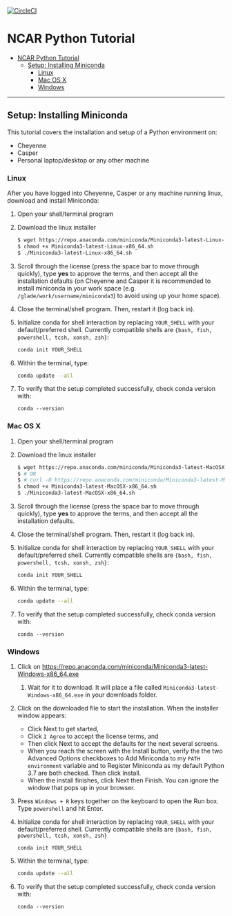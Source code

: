 [![CircleCI](https://img.shields.io/circleci/project/github/NCAR/ncar-python-tutorial/master.svg?style=for-the-badge&logo=circleci)](https://circleci.com/gh/NCAR/ncar-python-tutorial/tree/master)

# NCAR Python Tutorial

- [NCAR Python Tutorial](#ncar-python-tutorial)
  - [Setup: Installing Miniconda](#setup-installing-miniconda)
    - [Linux](#linux)
    - [Mac OS X](#mac-os-x)
    - [Windows](#windows)

----

## Setup: Installing Miniconda

This tutorial covers the installation and setup of a Python environment on:

- Cheyenne
- Casper
- Personal laptop/desktop or any other machine

### Linux

After you have logged into Cheyenne, Casper or any machine running linux, download and install Miniconda:

1. Open your shell/terminal program

2. Download the linux installer

   ```bash
   $ wget https://repo.anaconda.com/miniconda/Miniconda3-latest-Linux-x86_64.sh
   $ chmod +x Miniconda3-latest-Linux-x86_64.sh
   $ ./Miniconda3-latest-Linux-x86_64.sh
   ```

3. Scroll through the license (press the space bar to move through quickly), type **yes** to approve the terms, and then accept all the installation defaults (on Cheyenne and Casper it is recommended to install miniconda in your work space (e.g. `/glade/work/username/miniconda3`) to avoid using up your home space).

4. Close the terminal/shell program. Then, restart it (log back in).
5. Initialize conda for shell interaction by replacing `YOUR_SHELL` with your default/preferred shell. Currently compatible shells are `{bash, fish, powershell, tcsh, xonsh, zsh}`:

   ```bash
   conda init YOUR_SHELL
   ```

6. Within the terminal, type:

   ```bash
   conda update --all
   ```

7. To verify that the setup completed successfully, check conda version with:

   ```console
   conda --version
   ```

### Mac OS X

1. Open your shell/terminal program

2. Download the linux installer

   ```bash
   $ wget https://repo.anaconda.com/miniconda/Miniconda3-latest-MacOSX-x86_64.sh
   $ # OR
   $ # curl -O https://repo.anaconda.com/miniconda/Miniconda3-latest-MacOSX-x86_64.sh
   $ chmod +x Miniconda3-latest-MacOSX-x86_64.sh
   $ ./Miniconda3-latest-MacOSX-x86_64.sh
   ```

3. Scroll through the license (press the space bar to move through quickly), type **yes** to approve the terms, and then accept all the installation defaults.
4. Close the terminal/shell program. Then, restart it (log back in).

5. Initialize conda for shell interaction by replacing `YOUR_SHELL` with your default/preferred shell. Currently compatible shells are `{bash, fish, powershell, tcsh, xonsh, zsh}`:

   ```bash
   conda init YOUR_SHELL
   ```

6. Within the terminal, type:

   ```bash
   conda update --all
   ```

7. To verify that the setup completed successfully, check conda version with:

   ```console
   conda --version
   ```

### Windows

1. Click on https://repo.anaconda.com/miniconda/Miniconda3-latest-Windows-x86_64.exe
   1. Wait for it to download. It will place a file called `Miniconda3-latest-Windows-x86_64.exe` in your downloads folder.

2. Click on the downloaded file to start the installation. When the     installer window appears:
   - Click Next to get started,
   - Click `I Agree` to accept the     license terms, and
   - Then click Next to accept the defaults for the next several screens.
   - When you reach the screen with the Install button, verify the the two Advanced Options checkboxes to Add Miniconda to my `PATH environment` variable and to Register Miniconda as my default Python 3.7 are both checked. Then click Install.
   - When the install finishes, click Next then Finish. You can ignore the window that pops up in your browser.

3. Press `Windows + R` keys together on the keyboard to open the Run box. Type `powershell` and hit Enter.

4. Initialize conda for shell interaction by replacing `YOUR_SHELL` with your default/preferred shell. Currently compatible shells are `{bash, fish, powershell, tcsh, xonsh, zsh}`

   ```console
   conda init YOUR_SHELL
   ```

5. Within the terminal, type:

   ```bash
   conda update --all
   ```

6. To verify that the setup completed successfully, check conda version with:

   ```console
   conda --version
   ```
